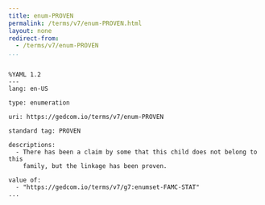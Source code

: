```yaml
---
title: enum-PROVEN
permalink: /terms/v7/enum-PROVEN.html
layout: none
redirect-from:
  - /terms/v7/enum-PROVEN
...
```


```

%YAML 1.2
---
lang: en-US

type: enumeration

uri: https://gedcom.io/terms/v7/enum-PROVEN

standard tag: PROVEN

descriptions:
  - There has been a claim by some that this child does not belong to this
    family, but the linkage has been proven.

value of:
  - "https://gedcom.io/terms/v7/g7:enumset-FAMC-STAT"
...

```
